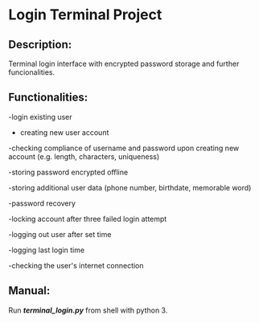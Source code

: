 # Login Terminal Project
## Description:
Terminal login interface with encrypted password storage and further funcionalities.
## Functionalities:
-login existing user

* creating new user account

-checking compliance of username and password upon creating new account (e.g. length, characters, uniqueness)

-storing password encrypted offline

-storing additional user data (phone number, birthdate, memorable word)

-password recovery

-locking account after three failed login attempt

-logging out user after set time

-logging last login time

-checking the user's internet connection

## Manual:
Run **_terminal_login.py_** from shell with python 3.
